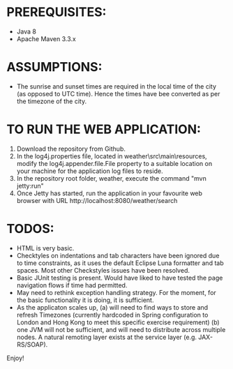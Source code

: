 PREREQUISITES:
=============

- Java 8
- Apache Maven 3.3.x

ASSUMPTIONS:
===========
- The sunrise and sunset times are required in the local time of the city (as opposed to UTC time). Hence the times have bee converted as per the timezone of the city.


TO RUN THE WEB APPLICATION:
==========================

1. Download the repository from Github.
2. In the log4j.properties file, located in weather\src\main\resources, modify the log4j.appender.file.File property to a suitable location on your machine for the application log files to reside.
3. In the repository root folder, weather, execute the command "mvn jetty:run"
4. Once Jetty has started, run the application in your favourite web browser with URL http://localhost:8080/weather/search


TODOS:
=====
- HTML is very basic.
- Checktyles on indentations and tab characters have been ignored due to time constraints, as it uses the default Eclipse Luna formatter and tab spaces. Most other Checkstyles issues have been resolved.
- Basic JUnit testing is present. Would have liked to have tested the page navigation flows if time had permitted.
- May need to rethink exception handling strategy. For the moment, for the basic functionality it is doing, it is sufficient.
- As the applicaton scales up, 
	(a) will need to find ways to store and refresh Timezones (currently hardcoded in Spring configuration to London and Hong Kong to meet this specific exercise requirement)
	(b) one JVM will not be sufficient, and will need to distribute across multiple nodes. A natural remoting layer exists at the service layer (e.g. JAX-RS/SOAP).

	
Enjoy!